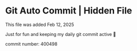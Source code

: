 # Git Auto Commit | Hidden File

This file was added Feb 12, 2025

Just for fun and keeping my daily git commit active 🤪

commit number: 400498
